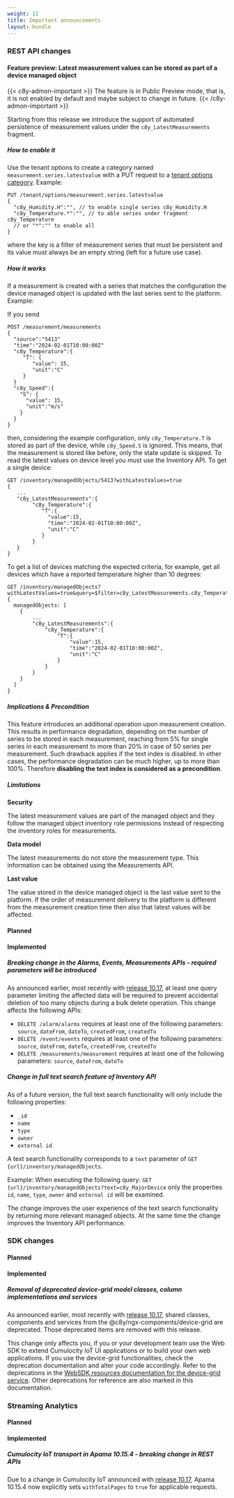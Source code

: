 ```yaml
---
weight: 12
title: Important announcements
layout: bundle
---
```


### REST API changes

#### Feature preview:  Latest measurement values can be stored as part of a device managed object

{{< c8y-admon-important >}}
The feature is in Public Preview mode, that is, it is not enabled by default and maybe subject to change in future.
{{< /c8y-admon-important >}}

Starting from this release we introduce the support of automated persistence of measurement values under the `c8y_LatestMeasurements` fragment.

##### How to enable it

Use the tenant options to create a category named `measurement.series.latestvalue` with a PUT request to a [tenant options category](https://cumulocity.com/api/core/#operation/putCategoryOptionResource).
Example:
```
PUT /tenant/options/measurement.series.latestvalue
{
  "c8y_Humidity.H":"", // to enable single series c8y_Humidity.H
  "c8y_Temperature.*":"", // to able series under fragment c8y_Temperature
  // or "*":"" to enable all
}
```
where the key is a filter of measurement series that must be persistent and its value must always be an empty string (left for a future use case).

##### How it works

If a measurement is created with a series that matches the configuration the device managed object
is updated with the last series sent to the platform.
Example:

If you send
```
POST /measurement/measurements
{
  "source":"5413"
  "time":"2024-02-01T10:00:00Z"
  "c8y_Temperature":{
     "T": {
        "value": 15,
        "unit":"C"
     }
  }
  "c8y_Speed":{
    "S": {
      "value": 15,
      "unit":"m/s"
    }
  }
}
```
then,  considering the example configuration, only `c8y_Temperature.T` is stored as part of the device, while `c8y_Speed.S` is ignored.
This means, that the measurement is stored like before, only the state update is skipped.
To read the latest values on device level you must use the Inventory API.
To get a single device:
```
GET /inventory/managedObjects/5413?withLatestValues=true
{
   ...
   "c8y_LatestMeasurements":{
        "c8y_Temperature":{
           "T":{
             "value":15,
             "time":"2024-02-01T10:00:00Z",
             "unit":"C"
           }
        }
   }
}

```
To get a list of devices matching the expected criteria,
for example, get all devices which have a reported temperature higher than 10 degrees:

```
GET /inventory/managedObjects?withLatestValues=true&query=$filter=c8y_LatestMeasurements.c8y_Temperature.T.value+gt+10
{
  managedObjects: [
    {
        ...
        "c8y_LatestMeasurements":{
            "c8y_Temperature":{
                "T":{
                    "value":15,
                    "time":"2024-02-01T10:00:00Z",
                    "unit":"C"
                }
            }
        }
    }
  ]
}

```
##### Implications & Precondition

This feature introduces an additional operation upon measurement creation.
This results in performance degradation, depending on the number of series to be
stored in each measurement, reaching from 5% for single series in each measurement to
more than 20% in case of 50 series per measurement. Such drawback applies if the text index is disabled. In other cases,
the performance degradation can be much higher, up to more than 100%. Therefore
**disabling the text index is considered as a precondition**.

##### Limitations

**Security**

The latest measurement values are part of the managed object and they follow the managed object inventory role permissions instead of respecting the inventory roles for measurements.

**Data model**

The latest measurements do not store the measurement type. This information
can be obtained using the Measurements API.

**Last value**

The value stored in the device managed object is the last value sent to the platform.
If the order of measurement delivery to the platform is different from the measurement creation time
then also that latest values will be affected.



#### Planned

#### Implemented

##### Breaking change in the Alarms, Events, Measurements APIs - required parameters will be introduced

As announced earlier, most recently with [release 10.17](/release-10-17-0/announcements-10-17-0), at least one query parameter limiting the affected data will be required to prevent accidental deletion of too many objects during a bulk delete operation.
This change affects the following APIs:

* `DELETE /alarm/alarms` requires at least one of the following parameters: `source`, `dateFrom`, `dateTo`, `createdFrom`, `createdTo`
* `DELETE /event/events` requires at least one of the following parameters: `source`, `dateFrom`, `dateTo`, `createdFrom`, `createdTo`
* `DELETE /measurements/measurement` requires at least one of the following parameters: `source`, `dateFrom`, `dateTo`


##### Change in full text search feature of Inventory API

As of a future version, the full text search functionality will only include the following properties:
* `_id`
* `name`
* `type`
* `owner`
* `external id`

A text search functionality corresponds to a `text` parameter of `GET {url}/inventory/managedObjects`.

Example:
When executing the following query: `GET {url}/inventory/managedObjects?text=c8y_MajorDevice` only the properties `id`, `name`, `type`, `owner` and `external id` will be examined.

The change improves the user experience of the text search functionality by returning more relevant managed objects.
At the same time the change improves the Inventory API performance.

### SDK changes

#### Planned

#### Implemented

##### Removal of deprecated device-grid model classes, column implementations and services

As announced earlier, most recently with [release 10.17](/release-10-17-0/announcements-10-17-0), shared classes, components and services from the @c8y/ngx-components/device-grid are deprecated. Those deprecated items are removed with this release.

This change only affects you, if you or your development team use the Web SDK to extend Cumulocity IoT UI applications or to build your own web applications. If you use the device-grid functionalities, check the deprecation documentation and alter your code accordingly. Refer to the deprecations in the [WebSDK resources documentation for the device-grid service](http://resources.cumulocity.com/documentation/websdk/ngx-components/injectables/DeviceGridService.html). Other deprecations for reference are also marked in this documentation.

### Streaming Analytics

#### Planned

#### Implemented

##### Cumulocity IoT transport in Apama 10.15.4 - breaking change in REST APIs

Due to a change in Cumulocity IoT announced with [release 10.17](/release-10-17-0/announcements-10-17-0), Apama 10.15.4 now explicitly sets `withTotalPages` to `true` for applicable requests.
